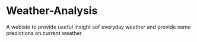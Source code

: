# Weather-Analysis
A webiste to provide useful insight sof everyday weather and provide some predictions on current weather
